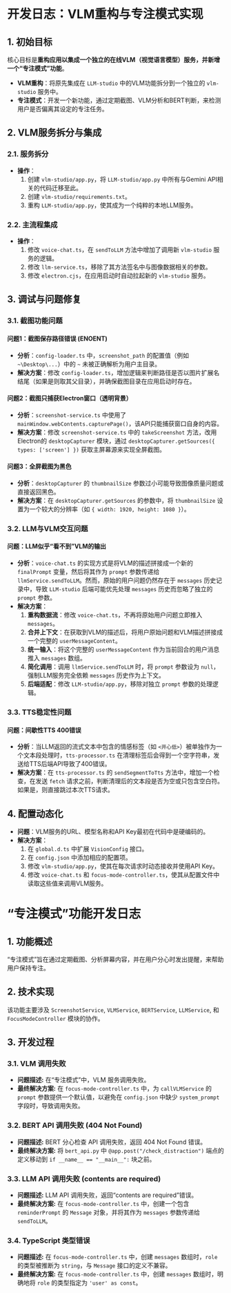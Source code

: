 # 开发日志：VLM重构与专注模式实现

## 1. 初始目标
核心目标是**重构应用以集成一个独立的在线VLM（视觉语言模型）服务，并新增一个“专注模式”功能**。
- **VLM重构**：将原先集成在 `LLM-studio` 中的VLM功能拆分到一个独立的 `vlm-studio` 服务中。
- **专注模式**：开发一个新功能，通过定期截图、VLM分析和BERT判断，来检测用户是否偏离其设定的专注任务。

## 2. VLM服务拆分与集成

### 2.1. 服务拆分
- **操作**：
  1.  创建 `vlm-studio/app.py`，将 `LLM-studio/app.py` 中所有与Gemini API相关的代码迁移至此。
  2.  创建 `vlm-studio/requirements.txt`。
  3.  重构 `LLM-studio/app.py`，使其成为一个纯粹的本地LLM服务。

### 2.2. 主流程集成
- **操作**：
  1.  修改 `voice-chat.ts`，在 `sendToLLM` 方法中增加了调用新 `vlm-studio` 服务的逻辑。
  2.  修改 `llm-service.ts`，移除了其方法签名中与图像数据相关的参数。
  3.  修改 `electron.cjs`，在应用启动时自动拉起新的 `vlm-studio` 服务。

## 3. 调试与问题修复

### 3.1. 截图功能问题

#### 问题1：截图保存路径错误 (ENOENT)
- **分析**：`config-loader.ts` 中，`screenshot_path` 的配置值（例如 `~\Desktop\...`）中的 `~` 未被正确解析为用户主目录。
- **解决方案**：修改 `config-loader.ts`，增加逻辑来判断路径是否以图片扩展名结尾（如果是则取其父目录），并确保截图目录在应用启动时存在。

#### 问题2：截图只捕获Electron窗口（透明背景）
- **分析**：`screenshot-service.ts` 中使用了 `mainWindow.webContents.capturePage()`，该API只能捕获窗口自身的内容。
- **解决方案**：修改 `screenshot-service.ts` 中的 `takeScreenshot` 方法，改用Electron的 `desktopCapturer` 模块，通过 `desktopCapturer.getSources({ types: ['screen'] })` 获取主屏幕源来实现全屏截图。

#### 问题3：全屏截图为黑色
- **分析**：`desktopCapturer` 的 `thumbnailSize` 参数过小可能导致图像质量问题或直接返回黑色。
- **解决方案**：在 `desktopCapturer.getSources` 的参数中，将 `thumbnailSize` 设置为一个较大的分辨率（如 `{ width: 1920, height: 1080 }`）。

### 3.2. LLM与VLM交互问题

#### 问题：LLM似乎“看不到”VLM的输出
- **分析**：`voice-chat.ts` 的实现方式是将VLM的描述拼接成一个新的 `finalPrompt` 变量，然后将其作为 `prompt` 参数传递给 `llmService.sendToLLM`。然而，原始的用户问题仍然存在于 `messages` 历史记录中，导致 `LLM-studio` 后端可能优先处理 `messages` 历史而忽略了独立的 `prompt` 参数。
- **解决方案**：
  1.  **重构数据流**：修改 `voice-chat.ts`，不再将原始用户问题立即推入 `messages`。
  2.  **合并上下文**：在获取到VLM的描述后，将用户原始问题和VLM描述拼接成一个完整的 `userMessageContent`。
  3.  **统一输入**：将这个完整的 `userMessageContent` 作为当前回合的用户消息推入 `messages` 数组。
  4.  **简化调用**：调用 `llmService.sendToLLM` 时，将 `prompt` 参数设为 `null`，强制LLM服务完全依赖 `messages` 历史作为上下文。
  5.  **后端适配**：修改 `LLM-studio/app.py`，移除对独立 `prompt` 参数的处理逻辑。

### 3.3. TTS稳定性问题

#### 问题：间歇性TTS 400错误
- **分析**：当LLM返回的流式文本中包含的情感标签（如 `<开心低>`）被单独作为一个文本段处理时，`tts-processor.ts` 在清理标签后会得到一个空字符串，发送给TTS后端API导致了400错误。
- **解决方案**：在 `tts-processor.ts` 的 `sendSegmentToTts` 方法中，增加一个检查，在发送 `fetch` 请求之前，判断清理后的文本段是否为空或只包含空白符。如果是，则直接跳过本次TTS请求。

## 4. 配置动态化
- **问题**：VLM服务的URL、模型名称和API Key最初在代码中是硬编码的。
- **解决方案**：
  1.  在 `global.d.ts` 中扩展 `VisionConfig` 接口。
  2.  在 `config.json` 中添加相应的配置项。
  3.  修改 `vlm-studio/app.py`，使其在每次请求时动态接收并使用API Key。
  4.  修改 `voice-chat.ts` 和 `focus-mode-controller.ts`，使其从配置文件中读取这些值来调用VLM服务。

# “专注模式”功能开发日志

## 1. 功能概述
“专注模式”旨在通过定期截图、分析屏幕内容，并在用户分心时发出提醒，来帮助用户保持专注。

## 2. 技术实现
该功能主要涉及 `ScreenshotService`, `VLMService`, `BERTService`, `LLMService`, 和 `FocusModeController` 模块的协作。

## 3. 开发过程

### 3.1. VLM 调用失败
- **问题描述:** 在“专注模式”中，VLM 服务调用失败。
- **最终解决方案:** 在 `focus-mode-controller.ts` 中，为 `callVLMService` 的 `prompt` 参数提供一个默认值，以避免在 `config.json` 中缺少 `system_prompt` 字段时，导致调用失败。

### 3.2. BERT API 调用失败 (404 Not Found)
- **问题描述:** BERT 分心检查 API 调用失败，返回 404 Not Found 错误。
- **最终解决方案:** 将 `bert_api.py` 中 `@app.post("/check_distraction")` 端点的定义移动到 `if __name__ == "__main__":` 块之前。

### 3.3. LLM API 调用失败 (contents are required)
- **问题描述:** LLM API 调用失败，返回“contents are required”错误。
- **最终解决方案:** 在 `focus-mode-controller.ts` 中，创建一个包含 `reminderPrompt` 的 `Message` 对象，并将其作为 `messages` 参数传递给 `sendToLLM`。

### 3.4. TypeScript 类型错误
- **问题描述:** 在 `focus-mode-controller.ts` 中，创建 `messages` 数组时，`role` 的类型被推断为 `string`，与 `Message` 接口的定义不兼容。
- **最终解决方案:** 在 `focus-mode-controller.ts` 中，创建 `messages` 数组时，明确地将 `role` 的类型指定为 `'user' as const`。
